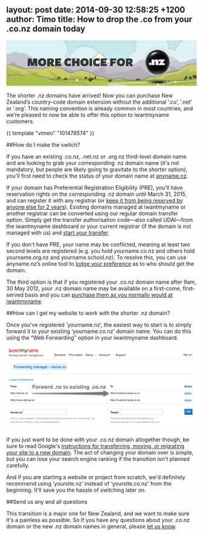 layout: post
date: 2014-09-30 12:58:25 +1200
author: Timo
title: How to drop the .co from your .co.nz domain today
----

<!-- excerpt -->

![.nz](/media/2014-09-30-more-nz.jpg)

The shorter .nz domains have arrived! Now you can purchase New Zealand’s country-code domain extension without the additional ‘.co’, ‘.net’ or ‘.org’. This naming convention is already common in most countries, and we’re pleased to now be able to offer this option to iwantmyname customers.

{{ template "vimeo" "101478574" }}

<!-- /excerpt -->

##How do I make the switch?

If you have an existing .co.nz, .net.nz or .org.nz third-level domain name and are looking to grab your corresponding .nz domain name (it's not mandatory, but people are likely going to gravitate to the shorter option), you'll first need to check the status of your domain name at [anyname.nz](http://anyname.nz).

If your domain has Preferential Registration Eligibility (PRE), you'll have reservation rights on the corresponding .nz domain until March 31, 2015, and can register it with any registrar (or [keep it from being reserved by anyone else for 2 years](http://anyname.nz/reservation-process.html)). Existing domains managed at iwantmyname or another registrar can be converted using our regular domain transfer option. Simply get the transfer authorisation code—also called UDAI—from the iwantmyname dashboard or your current registrar (if the domain is not managed with us) and [start your transfer](https://iwantmyname.com/domains/domain-transfer).

If you don't have PRE, your name may be conflicted, meaning at least two second levels are registered (e.g. you hold yourname.co.nz and others hold yourname.org.nz and yourname.school.nz). To resolve this, you can use anyname.nz’s online tool to [lodge your preference](http://anyname.nz/conflicted-names.html) as to who should get the domain.

The third option is that if you registered your .co.nz domain name after 9am, 30 May 2012, your .nz domain name may be available on a first-come, first-served basis and you can [purchase them as you normally would at iwantmyname](https://iwantmyname.com/domains/dot-nz).

##How can I get my website to work with the shorter .nz domain?

Once you've registered ‘yourname.nz’, the easiest way to start is to simply forward it to your existing ‘yourname.co.nz’ domain name. You can do this using the “Web Forwarding” option in your iwantmyname dashboard.

![.nz URL forwarding](/media/2014-09-30-url-forwarding.png)

If you just want to be done with your .co.nz domain altogether though, be sure to read Google's [instructions for transferring, moving, or migrating your site to a new domain](https://support.google.com/webmasters/topic/6029673?hl=en&ref_topic=6001951). The act of changing your domain over is simple, but you can lose your search engine ranking if the transition isn't planned carefully.

And if you are starting a website or project from scratch, we'd definitely recommend using ‘yoursite.nz’ instead of ‘yoursite.co.nz’ from the beginning. It'll save you the hassle of switching later on.

##Send us any and all questions

This transition is a major one for New Zealand, and we want to make sure it's a painless as possible. So if you have any questions about your .co.nz domain or the new .nz domain names in general, please [let us know](https://iwantmyname.com/support).
